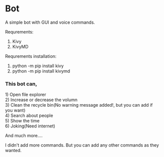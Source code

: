 # Bot
A simple bot with GUI and voice commands.


Requrements:
  1) Kivy
  2) KivyMD

Requrements installation:
  1) python -m pip install kivy
  2) python -m pip install kivymd

<h3>This bot can,</h3>
1) Open file explorer<br>
2) Increase or decrease the volumn<br>
3) Clean the recycle bin(No warning message added!, but you can add if you want)<br>
4) Search about people<br>
5) Show the time<br>
6) Joking(Need internet)<br>

And much more....

I didn't add more commands. But you can add any other commands as they wanted.
